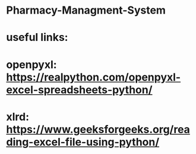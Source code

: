 # Pharmacy-Managment-System
# useful links:
# openpyxl: https://realpython.com/openpyxl-excel-spreadsheets-python/
# xlrd: https://www.geeksforgeeks.org/reading-excel-file-using-python/
 

